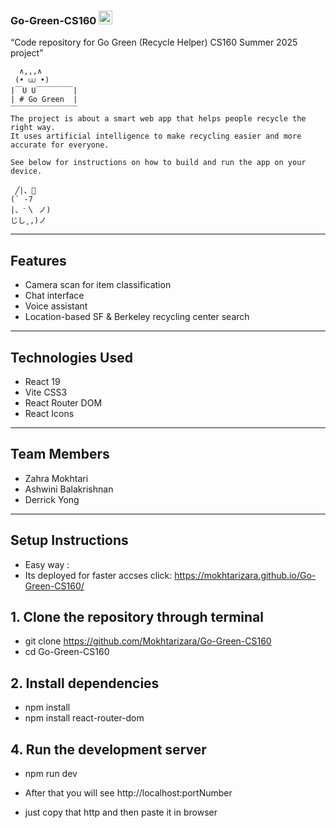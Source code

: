 ### Go-Green-CS160 <img src="https://slackmojis.com/emojis/26042-recycle/image/1680406223/recycle.gif" width="22"/>
“Code repository for Go Green (Recycle Helper) CS160 Summer 2025 project”

<div align="left">

```
  ∧,,,∧
 (• ⩊ •)
|￣U U￣￣￣￣￣|
| # Go Green  |
￣￣￣￣￣￣￣￣￣
The project is about a smart web app that helps people recycle the right way.
It uses artificial intelligence to make recycling easier and more accurate for everyone.

See below for instructions on how to build and run the app on your device.

 ╱|、🌱
(` -7
|、⁻〵 ノ)
じしˍ,)ノ
```
</div>

-------------------------------------------
## Features
- Camera scan for item classification
- Chat interface
- Voice assistant
- Location-based SF & Berkeley recycling center search
-------------------------------------------
##  Technologies Used
- React 19
- Vite CSS3
- React Router DOM
- React Icons
-------------------------------------------
## Team Members
- Zahra Mokhtari 
- Ashwini Balakrishnan 
- Derrick Yong
-------------------------------------------
## Setup Instructions
- Easy way :
- Its deployed for faster accses click: https://mokhtarizara.github.io/Go-Green-CS160/

## 1. Clone the repository through terminal

- git clone https://github.com/Mokhtarizara/Go-Green-CS160
- cd Go-Green-CS160

## 2. Install dependencies
- npm install
- npm install react-router-dom  

## 4. Run the development server
- npm run dev

- After that you will see http://localhost:portNumber
- just copy that http and then paste it in browser 

